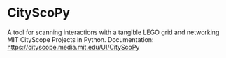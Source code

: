 # CityScoPy

A tool for scanning interactions with a tangible LEGO grid and networking MIT CityScope Projects in Python.
Documentation: https://cityscope.media.mit.edu/UI/CityScoPy
